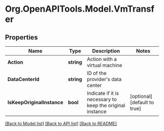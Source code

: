 # Org.OpenAPITools.Model.VmTransfer

## Properties

Name | Type | Description | Notes
------------ | ------------- | ------------- | -------------
**Action** | **string** | Action with a virtual machine | 
**DataCenterId** | **string** | ID of the provider&#39;s data center | 
**IsKeepOriginalInstance** | **bool** | Indicate if it is necessary to keep the original instance | [optional] [default to true]

[[Back to Model list]](../README.md#documentation-for-models) [[Back to API list]](../README.md#documentation-for-api-endpoints) [[Back to README]](../README.md)

